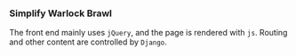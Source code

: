 ###  Simplify Warlock Brawl
The front end mainly uses `jQuery`, and the page is rendered with `js`. Routing and other content are controlled by `Django`.

